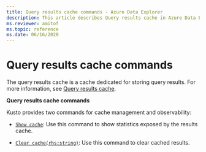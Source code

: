 ```yaml
---
title: Query results cache commands - Azure Data Explorer
description: This article describes Query results cache in Azure Data Explorer.
ms.reviewer: amitof
ms.topic: reference
ms.date: 06/16/2020
---
```

# Query results cache commands

The query results cache is a cache dedicated for storing query results. For more information, see [Query results cache](../query/query-results-cache.md).

**Query results cache commands**

Kusto provides two commands for cache management and observability:

* [`Show cache`](show-query-results-cache-command.md):
   Use this command to show statistics exposed by the results cache.

* [`Clear cache(rhs:string)`](clear-query-results-cache-command.md):
   Use this command to clear cached results.
